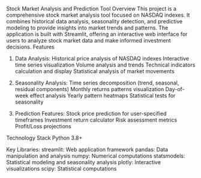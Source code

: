 Stock Market Analysis and Prediction Tool
Overview
This project is a comprehensive stock market analysis tool focused on NASDAQ indexes. It combines historical data analysis, seasonality detection, and predictive modeling to provide insights into market trends and patterns. The application is built with Streamlit, offering an interactive web interface for users to analyze stock market data and make informed investment decisions.
Features

1. Data Analysis:
Historical price analysis of NASDAQ indexes
Interactive time series visualization
Volume analysis and trends
Technical indicators calculation and display
Statistical analysis of market movements

2. Seasonality Analysis:
Time series decomposition (trend, seasonal, residual components)
Monthly returns patterns visualization
Day-of-week effect analysis
Yearly pattern heatmaps
Statistical tests for seasonality

3. Prediction Features:
Stock price prediction for user-specified timeframes
Investment return calculator
Risk assessment metrics
Profit/Loss projections

Technology Stack
Python 3.8+

Key Libraries:
streamlit: Web application framework
pandas: Data manipulation and analysis
numpy: Numerical computations
statsmodels: Statistical modeling and seasonality analysis
plotly: Interactive visualizations
scipy: Statistical computations
